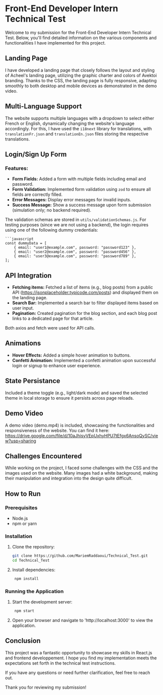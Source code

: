 # Front-End Developer Intern Technical Test

Welcome to my submission for the Front-End Developer Intern Technical Test. Below, you'll find detailed information on the various components and functionalities I have implemented for this project.

## Landing Page

I have developed a landing page that closely follows the layout and styling of Acheel's landing page, utilizing the graphic charter and colors of Avektoi branding. Thanks to the CSS, the landing page is fully responsive, adapting smoothly to both desktop and mobile devices as demonstrated in the demo video.

## Multi-Language Support

The website supports multiple languages with a dropdown to select either French or English, dynamically changing the website's language accordingly. For this, I have used the `i18next` library for translations, with `translationFr.json` and `translationEn.json` files storing the respective translations.

## Login/Sign Up Form

### Features:

- **Form Fields:** Added a form with multiple fields including email and password.
- **Form Validation:** Implemented form validation using `zod` to ensure all fields are correctly filled.
- **Error Messages:** Display error messages for invalid inputs.
- **Success Message:** Show a success message upon form submission (simulation only; no backend required).

The validation schemas are stored in `utils/validationSchemas.js`. For testing purposes (since we are not using a backend), the login requires using one of the following dummy credentials:

    ```javascript
    const dummyData = [
        { email: "user1@example.com", password: "password123" },
        { email: "user2@example.com", password: "password456" },
        { email: "user3@example.com", password: "password789" },
    ];


## API Integration
 - **Fetching items:** Fetched a list of items (e.g., blog posts) from a public API (https://jsonplaceholder.typicode.com/posts) and displayed them on the landing page.
 - **Search Bar:** Implemented a search bar to filter displayed items based on user input.
 - **Pagination:** Created pagination for the blog section, and each blog post links to a dedicated page for that article.

Both axios and fetch were used for API calls.

## Animations
 - **Hover Effects:** Added a simple hover animation to buttons.
 - **Confetti Animation:** Implemented a confetti animation upon successful login or signup to enhance user experience.

## State Persistance
Included a theme toggle (e.g., light/dark mode) and saved the selected theme in local storage to ensure it persists across page reloads.

## Demo Video
A demo video (demo.mp4) is included, showcasing the functionalities and responsiveness of the website. 
You can find it here: https://drive.google.com/file/d/10aJhisyVEpUxhyHPU7tEfgx6AnsoQySC/view?usp=sharing

## Challenges Encountered
While working on the project, I faced some challenges with the CSS and the images used on the website. Many images had a white background, making their manipulation and integration into the design quite difficult.

## How to Run

### Prerequisites

- Node.js
- npm or yarn

### Installation

1. Clone the repository:
   ```bash
   git clone https://github.com/MariemRaddaoui/Technical_Test.git
   cd Technical_Test
2. Install dependencies:
   ```bash
    npm install

### Running the Application

1. Start the development server:
   ```bash
    npm start

2. Open your browser and navigate to 'http://localhost:3000' to view the application.

## Conclusion

This project was a fantastic opportunity to showcase my skills in React.js and frontend developpement. I hope you find my implementation meets the expectations set forth in the technical test instructions.

If you have any questions or need further clarification, feel free to reach out.

Thank you for reviewing my submission!






  



